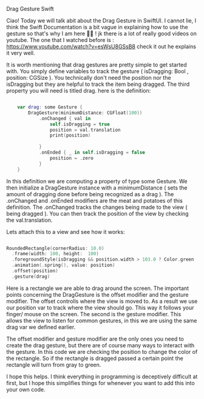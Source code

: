 Drag Gesture Swift

Ciao! Today we will talk abit about the Drag Gesture in SwiftUI. I cannot lie, I think the Swift Documentation is a bit vague in explaining how to use the gesture so that's why I am here 🦸🏽 ! jk there is a lot of really good videos on youtube. The one that I watched before is : https://www.youtube.com/watch?v=esWsU8GSsB8 check it out he explains it very well. 

It is worth mentioning that drag gestures are pretty simple to get started with. You simply define variables to track the gesture ( isDragging: Bool , position: CGSize ). You technically don't need the position nor the isDragging but they are helpful to track the item being dragged. The third property you will need is titled drag. here is the definition: 

```swift

    var drag: some Gesture {
        DragGesture(minimumDistance: CGFloat(100))
            .onChanged { val in
                self.isDragging = true
                position = val.translation
                print(position)
    
            }
            .onEnded { _ in self.isDragging = false
                position = .zero
            }
    }

```

In this definition we are computing a property of type some Gesture. We then initialize a DragGesture instance with a minimumDistance ( sets the amount of dragging done before being recognized as a drag ). The .onChanged and .onEnded modifiers are the meat and potatoes of this definition. The .onChanged tracks the changes being made to the view ( being dragged ). You can then track the position of the view by checking the val.translation. 

Lets attach this to a view and see how it works: 

```swift

RoundedRectangle(cornerRadius: 10.0)
  .frame(width: 100, height:  100)
  .foregroundStyle(isDragging && position.width > 103.0 ? Color.green : Color.gray)
  .animation(.spring(), value: position)
  .offset(position)
  .gesture(drag)

```

Here is a rectangle we are able to drag around the screen. The important points concerning the DragGesture is the offset modifier and the gesture modifier. The offset controlls where the view is moved to. As a result we use our position var to track where the view should go. This way it follows your finger/ mouse on the screen. The second is the gesture modifier. This allows the view to listen for common gestures, in this we are using the same drag var we defined earlier.

The offset modifier and gesture modifier are the only ones you need to create the drag gesture, but there are of course many ways to interact with the gesture. In this code we are checking the position to change the color of the rectangle. So if the rectangle is dragged passed a certain point the rectangle will turn from gray to green. 

I hope this helps. I think everything in programming is deceptively difficult at first, but I hope this simplifies things for whenever you want to add this into your own code. 
